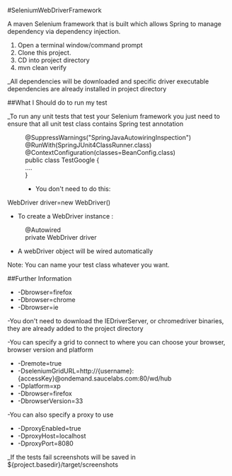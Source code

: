 #SeleniumWebDriverFramework

A maven Selenium framework that is built which allows Spring to manage dependency via dependency injection.

1. Open a terminal window/command prompt
2. Clone this project.
3. CD into project directory
4. mvn clean verify

_All dependencies will be downloaded and specific driver executable dependencies are already installed in project directory

##What I Should do to run my test

_To run any unit tests that test your Selenium framework you just need to ensure that all unit test class contains Spring test annotation

<d1>
<dd>@SuppressWarnings("SpringJavaAutowiringInspection")</dd>
<dd>@RunWith(SpringJUnit4ClassRunner.class)</dd>
<dd>@ContextConfiguration(classes=BeanConfig.class)</dd>
<dd>public class TestGoogle {</dd>
<dd> ....<dd>
<dd>}<dd>
  <d1> 

- You don't need to do this:
 
<d1>
<dt>WebDriver driver=new WebDriver()</dt>
</d1>
   
- To create a WebDriver instance :

<d1>
<dd>@Autowired</dd>
<dd>private WebDriver driver</dd>
</d1>

- A webDriver object will be wired automatically
  
Note: You can name your test class whatever you want.

##Further Information

- -Dbrowser=firefox
- -Dbrowser=chrome
- -Dbrowser=ie

-You don't need to download the IEDriverServer, or chromedriver binaries, they are already added to the project directory

-You can specify a grid to connect to where you can choose your browser, browser version and platform

- -Dremote=true 
- -DseleniumGridURL=http://{username}:{accessKey}@ondemand.saucelabs.com:80/wd/hub 
- -Dplatform=xp 
- -Dbrowser=firefox 
- -DbrowserVersion=33

-You can also specify a proxy to use

- -DproxyEnabled=true
- -DproxyHost=localhost
- -DproxyPort=8080

_If the tests fail screenshots will be saved in ${project.basedir}/target/screenshots